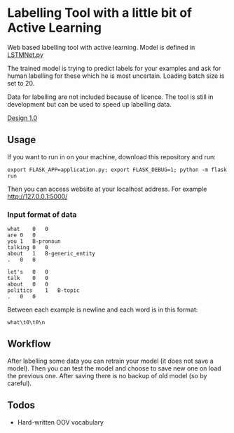 # Labelling Tool with a little bit of Active Learning
Web based labelling tool with active learning. Model is defined in [LSTMNet.py](./app/modules/model/LSTMNet.py)

The trained model is trying to predict labels for your examples and ask for human labelling for these which he is most uncertain. Loading batch size is set to 20.

Data for labelling are not included because of licence. 
The tool is still in development but can be used to speed up labelling data. 

[Design 1.0](design01.pdf)

## Usage

If you want to run in on your machine, download this repository and run:

    export FLASK_APP=application.py; export FLASK_DEBUG=1; python -m flask run
    
Then you can access website at your localhost address. For example [http://127.0.0.1:5000/ ](http://127.0.0.1:5000/)

### Input format of data

    what	0	0
    are	0	0
    you	1	B-pronoun
    talking	0	0
    about	1	B-generic_entity
    .	0	0
    
    let's	0	0
    talk	0	0
    about	0	0
    politics	1	B-topic
    .	0	0

Between each example is newline and each word is in this format:

    what\t0\t0\n
    
## Workflow

After labelling some data you can retrain your model (it does not save a model). Then you can test the model and choose to save new one on load the previous one. After saving there is no backup of old model (so by careful).

## Todos

  * Hard-written OOV vocabulary
